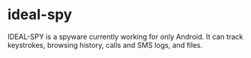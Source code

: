 # ideal-spy
IDEAL-SPY is a spyware currently working for only Android. It can track keystrokes, browsing history, calls and SMS logs, and files.
